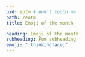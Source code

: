 ```yaml
---
uid: eotm # don’t touch me
path: /eotm
title: Emoji of the month

heading: Emoji of the month
subheading: Fun subheading
emoji: ":thinkingface:"
---
```

